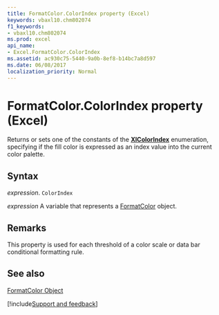 ```yaml
---
title: FormatColor.ColorIndex property (Excel)
keywords: vbaxl10.chm802074
f1_keywords:
- vbaxl10.chm802074
ms.prod: excel
api_name:
- Excel.FormatColor.ColorIndex
ms.assetid: ac930c75-5440-9a0b-8ef8-b14bc7a8d597
ms.date: 06/08/2017
localization_priority: Normal
---
```



# FormatColor.ColorIndex property (Excel)

Returns or sets one of the constants of the  **[XlColorIndex](Excel.XlColorIndex.md)** enumeration, specifying if the fill color is expressed as an index value into the current color palette.


## Syntax

_expression_. `ColorIndex`

_expression_ A variable that represents a [FormatColor](Excel.FormatColor.md) object.


## Remarks

This property is used for each threshold of a color scale or data bar conditional formatting rule.


## See also


[FormatColor Object](Excel.FormatColor.md)

[!include[Support and feedback](~/includes/feedback-boilerplate.md)]